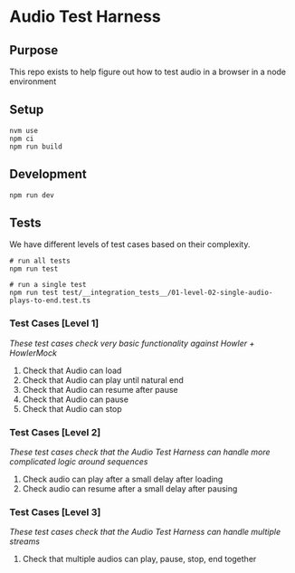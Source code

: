 # Audio Test Harness

## Purpose

This repo exists to help figure out how to test audio in a browser in a node environment

## Setup

```shell
nvm use
npm ci
npm run build
```

## Development

```shell
npm run dev
```

## Tests

We have different levels of test cases based on their complexity.

```shell
# run all tests
npm run test

# run a single test
npm run test test/__integration_tests__/01-level-02-single-audio-plays-to-end.test.ts
```

### Test Cases [Level 1]

_These test cases check very basic functionality against Howler + HowlerMock_

1. Check that Audio can load
1. Check that Audio can play until natural end
1. Check that Audio can resume after pause
1. Check that Audio can pause
1. Check that Audio can stop

### Test Cases [Level 2]

_These test cases check that the Audio Test Harness can handle more complicated logic around sequences_

1. Check audio can play after a small delay after loading
1. Check audio can resume after a small delay after pausing

### Test Cases [Level 3]

_These test cases check that the Audio Test Harness can handle multiple streams_

1. Check that multiple audios can play, pause, stop, end together
